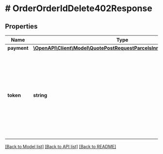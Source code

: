 # # OrderOrderIdDelete402Response

## Properties

Name | Type | Description | Notes
------------ | ------------- | ------------- | -------------
**payment** | [**\OpenAPI\Client\Model\QuotePostRequestParcelsInnerItemsListInnerValue**](QuotePostRequestParcelsInnerItemsListInnerValue.md) |  | [optional]
**token** | **string** | A token that should be returned in order to confirm the cancellation. To confirm the cancellation, pass this in an X-EVERMILE-TOKEN header. | [optional]

[[Back to Model list]](../../README.md#models) [[Back to API list]](../../README.md#endpoints) [[Back to README]](../../README.md)
